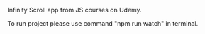 Infinity Scroll app from JS courses on Udemy.

To run project please use command "npm run watch" in terminal.
